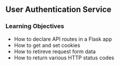 ## User Authentication Service

### Learning Objectives
- How to declare API routes in a Flask app
- How to get and set cookies
- How to retireve request form data
- How to return various HTTP status codes